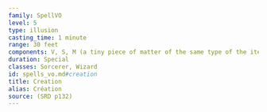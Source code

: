 ```yaml
---
family: SpellVO
level: 5
type: illusion
casting_time: 1 minute
range: 30 feet
components: V, S, M (a tiny piece of matter of the same type of the item you plan to create)
duration: Special
classes: Sorcerer, Wizard
id: spells_vo.md#creation
title: Creation
alias: Création
source: (SRD p132)
---
```


